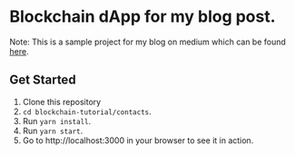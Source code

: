 # Blockchain dApp for my blog post.

Note: This is a sample project for my blog on medium which can be found [here](https://betterprogramming.pub/blockchain-introduction-using-real-world-dapp-react-solidity-web3-js-546471419955).

## Get Started
1. Clone this repository
2. `cd blockchain-tutorial/contacts`.
3. Run `yarn install`.
3. Run `yarn start`.
4. Go to http://localhost:3000 in your browser to see it in action.

